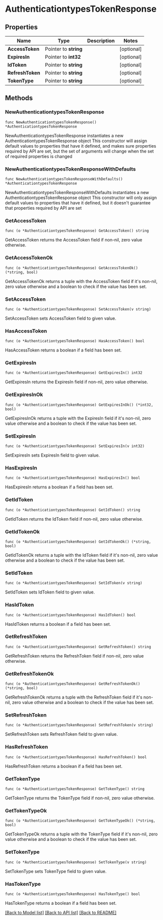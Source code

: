 # AuthenticationtypesTokenResponse

## Properties

Name | Type | Description | Notes
------------ | ------------- | ------------- | -------------
**AccessToken** | Pointer to **string** |  | [optional] 
**ExpiresIn** | Pointer to **int32** |  | [optional] 
**IdToken** | Pointer to **string** |  | [optional] 
**RefreshToken** | Pointer to **string** |  | [optional] 
**TokenType** | Pointer to **string** |  | [optional] 

## Methods

### NewAuthenticationtypesTokenResponse

`func NewAuthenticationtypesTokenResponse() *AuthenticationtypesTokenResponse`

NewAuthenticationtypesTokenResponse instantiates a new AuthenticationtypesTokenResponse object
This constructor will assign default values to properties that have it defined,
and makes sure properties required by API are set, but the set of arguments
will change when the set of required properties is changed

### NewAuthenticationtypesTokenResponseWithDefaults

`func NewAuthenticationtypesTokenResponseWithDefaults() *AuthenticationtypesTokenResponse`

NewAuthenticationtypesTokenResponseWithDefaults instantiates a new AuthenticationtypesTokenResponse object
This constructor will only assign default values to properties that have it defined,
but it doesn't guarantee that properties required by API are set

### GetAccessToken

`func (o *AuthenticationtypesTokenResponse) GetAccessToken() string`

GetAccessToken returns the AccessToken field if non-nil, zero value otherwise.

### GetAccessTokenOk

`func (o *AuthenticationtypesTokenResponse) GetAccessTokenOk() (*string, bool)`

GetAccessTokenOk returns a tuple with the AccessToken field if it's non-nil, zero value otherwise
and a boolean to check if the value has been set.

### SetAccessToken

`func (o *AuthenticationtypesTokenResponse) SetAccessToken(v string)`

SetAccessToken sets AccessToken field to given value.

### HasAccessToken

`func (o *AuthenticationtypesTokenResponse) HasAccessToken() bool`

HasAccessToken returns a boolean if a field has been set.

### GetExpiresIn

`func (o *AuthenticationtypesTokenResponse) GetExpiresIn() int32`

GetExpiresIn returns the ExpiresIn field if non-nil, zero value otherwise.

### GetExpiresInOk

`func (o *AuthenticationtypesTokenResponse) GetExpiresInOk() (*int32, bool)`

GetExpiresInOk returns a tuple with the ExpiresIn field if it's non-nil, zero value otherwise
and a boolean to check if the value has been set.

### SetExpiresIn

`func (o *AuthenticationtypesTokenResponse) SetExpiresIn(v int32)`

SetExpiresIn sets ExpiresIn field to given value.

### HasExpiresIn

`func (o *AuthenticationtypesTokenResponse) HasExpiresIn() bool`

HasExpiresIn returns a boolean if a field has been set.

### GetIdToken

`func (o *AuthenticationtypesTokenResponse) GetIdToken() string`

GetIdToken returns the IdToken field if non-nil, zero value otherwise.

### GetIdTokenOk

`func (o *AuthenticationtypesTokenResponse) GetIdTokenOk() (*string, bool)`

GetIdTokenOk returns a tuple with the IdToken field if it's non-nil, zero value otherwise
and a boolean to check if the value has been set.

### SetIdToken

`func (o *AuthenticationtypesTokenResponse) SetIdToken(v string)`

SetIdToken sets IdToken field to given value.

### HasIdToken

`func (o *AuthenticationtypesTokenResponse) HasIdToken() bool`

HasIdToken returns a boolean if a field has been set.

### GetRefreshToken

`func (o *AuthenticationtypesTokenResponse) GetRefreshToken() string`

GetRefreshToken returns the RefreshToken field if non-nil, zero value otherwise.

### GetRefreshTokenOk

`func (o *AuthenticationtypesTokenResponse) GetRefreshTokenOk() (*string, bool)`

GetRefreshTokenOk returns a tuple with the RefreshToken field if it's non-nil, zero value otherwise
and a boolean to check if the value has been set.

### SetRefreshToken

`func (o *AuthenticationtypesTokenResponse) SetRefreshToken(v string)`

SetRefreshToken sets RefreshToken field to given value.

### HasRefreshToken

`func (o *AuthenticationtypesTokenResponse) HasRefreshToken() bool`

HasRefreshToken returns a boolean if a field has been set.

### GetTokenType

`func (o *AuthenticationtypesTokenResponse) GetTokenType() string`

GetTokenType returns the TokenType field if non-nil, zero value otherwise.

### GetTokenTypeOk

`func (o *AuthenticationtypesTokenResponse) GetTokenTypeOk() (*string, bool)`

GetTokenTypeOk returns a tuple with the TokenType field if it's non-nil, zero value otherwise
and a boolean to check if the value has been set.

### SetTokenType

`func (o *AuthenticationtypesTokenResponse) SetTokenType(v string)`

SetTokenType sets TokenType field to given value.

### HasTokenType

`func (o *AuthenticationtypesTokenResponse) HasTokenType() bool`

HasTokenType returns a boolean if a field has been set.


[[Back to Model list]](../README.md#documentation-for-models) [[Back to API list]](../README.md#documentation-for-api-endpoints) [[Back to README]](../README.md)


